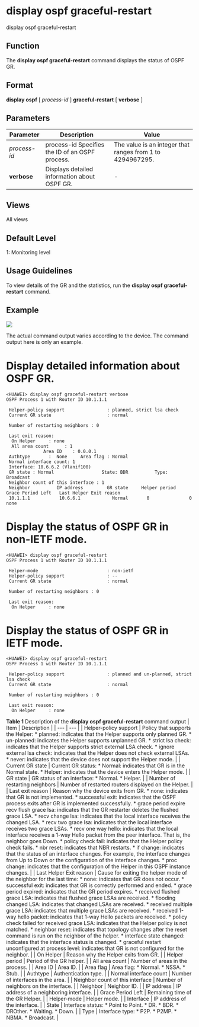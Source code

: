 display ospf graceful-restart
=============================

display ospf graceful-restart

Function
--------



The **display ospf graceful-restart** command displays the status of OSPF GR.




Format
------

**display ospf** [ *process-id* ] **graceful-restart** [ **verbose** ]


Parameters
----------

| Parameter | Description | Value |
| --- | --- | --- |
| *process-id* | process-id Specifies the ID of an OSPF process. | The value is an integer that ranges from 1 to 4294967295. |
| **verbose** | Displays detailed information about OSPF GR. | - |



Views
-----

All views


Default Level
-------------

1: Monitoring level


Usage Guidelines
----------------

To view details of the GR and the statistics, run the **display ospf graceful-restart** command.


Example
-------

![](../public_sys-resources/note_3.0-en-us.png) 

The actual command output varies according to the device. The command output here is only an example.


# Display detailed information about OSPF GR.
```
<HUAWEI> display ospf graceful-restart verbose
OSPF Process 1 with Router ID 10.1.1.1               

 Helper-policy support                : planned, strict lsa check
 Current GR state                     : normal

 Number of restarting neighbors : 0

 Last exit reason:
  On Helper     : none
  All area count      : 1
              Area ID    : 0.0.0.1
 Authtype       :  None     Area flag : Normal
 Normal interface count: 1
 Interface: 10.6.6.2 (Vlanif100)
 GR state : Normal                  State: BDR          Type: Broadcast
 Neighbor count of this interface : 1
 Neighbor          IP address         GR state     Helper period   Grace Period Left   Last Helper Exit reason
 10.1.1.1           10.6.6.1            Normal       0               0                   none

```

# Display the status of OSPF GR in non-IETF mode.
```
<HUAWEI> display ospf graceful-restart
OSPF Process 1 with Router ID 10.1.1.1               

 Helper-mode                          : non-ietf
 Helper-policy support                : --
 Current GR state                     : normal

 Number of restarting neighbors : 0

 Last exit reason:
  On Helper     : none

```

# Display the status of OSPF GR in IETF mode.
```
<HUAWEI> display ospf graceful-restart
OSPF Process 1 with Router ID 10.1.1.1               

 Helper-policy support                : planned and un-planned, strict lsa check
 Current GR state                     : normal

 Number of restarting neighbors : 0

 Last exit reason:
  On Helper     : none

```

**Table 1** Description of the **display ospf graceful-restart** command output
| Item | Description |
| --- | --- |
| Helper-policy support | Policy that supports the Helper:   * planned: indicates that the Helper supports only planned GR. * un-planned: indicates the Helper supports unplanned GR. * strict lsa check: indicates that the Helper supports strict external LSA check. * ignore external lsa check: indicates that the Helper does not check external LSAs. * never: indicates that the device does not support the Helper mode. |
| Current GR state | Current GR status:   * Normal: indicates that GR is in the Normal state. * Helper: indicates that the device enters the Helper mode. |
| GR state | GR status of an interface:   * Normal. * Helper. |
| Number of restarting neighbors | Number of restarted routers displayed on the Helper. |
| Last exit reason | Reason why the device exits from GR.   * none: indicates that GR is not implemented. * successful exit: indicates that the OSPF process exits after GR is implemented successfully. * grace period expire recv flush grace lsa: indicates that the GR restarter deletes the flushed grace LSA. * recv change lsa: indicates that the local interface receives the changed LSA. * recv two grace lsa: indicates that the local interface receives two grace LSAs. * recv one way hello: indicates that the local interface receives a 1-way Hello packet from the peer interface. That is, the neighbor goes Down. * policy check fail: indicates that the Helper policy check fails. * nbr reset: indicates that NBR restarts. * if change: indicates that the status of an interface changes. For example, the interface changes from Up to Down or the configuration of the interface changes. * proc change: indicates that the configuration of the Helper in this OSPF instance changes. |
| Last Helper Exit reason | Cause for exiting the helper mode of the neighbor for the last time:   * none: indicates that GR does not occur. * successful exit: indicates that GR is correctly performed and ended. * grace period expired: indicates that the GR period expires. * received flushed grace LSA: indicates that flushed grace LSAs are received. * flooding changed LSA: indicates that changed LSAs are received. * received multiple grace LSA: indicates that multiple grace LSAs are received. * received 1-way hello packet: indicates that 1-way Hello packets are received. * policy check failed for received grace LSA: indicates that the Helper policy is not matched. * neighbor reset: indicates that topology changes after the reset command is run on the neighbor of the helper. * interface state changed: indicates that the interface status is changed. * graceful restart unconfigured at process level: indicates that GR is not configured for the neighbor. |
| On Helper | Reason why the Helper exits from GR. |
| Helper period | Period of the GR helper. |
| All area count | Number of areas in the process. |
| Area ID | Area ID. |
| Area flag | Area flag:   * Normal. * NSSA. * Stub. |
| Authtype | Authentication type. |
| Normal interface count | Number of interfaces in the area. |
| Neighbor count of this interface | Number of neighbors on the interface. |
| Neighbor | Neighbor ID. |
| IP address | IP address of a neighboring interface. |
| Grace Period Left | Remaining time of the GR Helper. |
| Helper-mode | Helper mode. |
| Interface | IP address of the interface. |
| State | Interface status:   * Point to Point. * DR. * BDR. * DROther. * Waiting. * Down. |
| Type | Interface type:   * P2P. * P2MP. * NBMA. * Broadcast. |